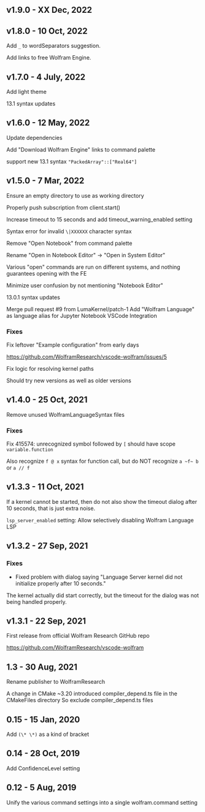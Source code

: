 
## v1.9.0 - XX Dec, 2022


## v1.8.0 - 10 Oct, 2022

Add `_` to wordSeparators suggestion.

Add links to free Wolfram Engine.


## v1.7.0 - 4 July, 2022

Add light theme

13.1 syntax updates


## v1.6.0 - 12 May, 2022

Update dependencies

Add "Download Wolfram Engine" links to command palette

support new 13.1 syntax `"PackedArray"::["Real64"]`


## v1.5.0 - 7 Mar, 2022

Ensure an empty directory to use as working directory

Properly push subscription from client.start()

Increase timeout to 15 seconds and add timeout_warning_enabled setting

Syntax error for invalid `\|XXXXXX` character syntax

Remove "Open Notebook" from command palette

Rename "Open in Notebook Editor" -> "Open in System Editor"

Various "open" commands are run on different systems, and nothing guarantees opening with the FE

Minimize user confusion by not mentioning "Notebook Editor"

13.0.1 syntax updates

Merge pull request #9 from LumaKernel/patch-1
Add "Wolfram Language" as language alias for Jupyter Notebook VSCode Integration


### Fixes

Fix leftover "Example configuration" from early days

https://github.com/WolframResearch/vscode-wolfram/issues/5

Fix logic for resolving kernel paths

Should try new versions as well as older versions


## v1.4.0 - 25 Oct, 2021

Remove unused WolframLanguageSyntax files


### Fixes

Fix 415574: unrecognized symbol followed by `[` should have scope `variable.function`

Also recognize `f @ x` syntax for function call, but do NOT recognize `a ~f~ b` or `a // f`


## v1.3.3 - 11 Oct, 2021

If a kernel cannot be started, then do not also show the timeout dialog after 10 seconds, that is just extra noise.

`lsp_server_enabled` setting: Allow selectively disabling Wolfram Language LSP


## v1.3.2 - 27 Sep, 2021

### Fixes
- Fixed problem with dialog saying "Language Server kernel did not initialize properly after 10 seconds."

The kernel actually did start correctly, but the timeout for the dialog was not being handled properly.


## v1.3.1 - 22 Sep, 2021

First release from official Wolfram Research GitHub repo

https://github.com/WolframResearch/vscode-wolfram


## 1.3 - 30 Aug, 2021

Rename publisher to WolframResearch

A change in CMake \~3.20 introduced compiler_depend.ts file in the CMakeFiles directory
So exclude compiler_depend.ts files


## 0.15 - 15 Jan, 2020

Add `(\* \*)` as a kind of bracket


## 0.14 - 28 Oct, 2019

Add ConfidenceLevel setting


## 0.12 - 5 Aug, 2019

Unify the various command settings into a single wolfram.command setting
